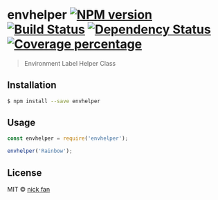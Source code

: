 # envhelper [![NPM version][npm-image]][npm-url] [![Build Status][travis-image]][travis-url] [![Dependency Status][daviddm-image]][daviddm-url] [![Coverage percentage][coveralls-image]][coveralls-url]
> Environment Label Helper Class

## Installation

```sh
$ npm install --save envhelper
```

## Usage

```js
const envhelper = require('envhelper');

envhelper('Rainbow');
```
## License

MIT © [nick fan](https://github.com/nickfan)


[npm-image]: https://badge.fury.io/js/envhelper.svg
[npm-url]: https://npmjs.org/package/envhelper
[travis-image]: https://travis-ci.org/nickfan/envhelper.svg?branch=master
[travis-url]: https://travis-ci.org/nickfan/envhelper
[daviddm-image]: https://david-dm.org/nickfan/envhelper.svg?theme=shields.io
[daviddm-url]: https://david-dm.org/nickfan/envhelper
[coveralls-image]: https://coveralls.io/repos/nickfan/envhelper/badge.svg
[coveralls-url]: https://coveralls.io/r/nickfan/envhelper
